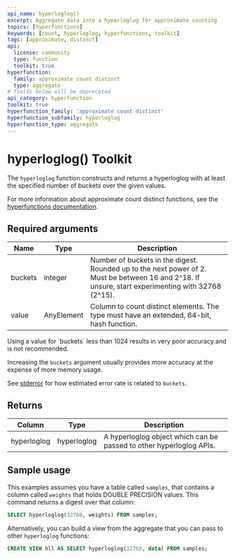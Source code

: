 ```yaml
---
api_name: hyperloglog()
excerpt: Aggregate data into a hyperloglog for approximate counting
topics: [hyperfunctions]
keywords: [count, hyperloglog, hyperfunctions, toolkit]
tags: [approximate, distinct]
api:
  license: community
  type: function
  toolkit: true
hyperfunction:
  family: approximate count distinct
  type: aggregate
# fields below will be deprecated
api_category: hyperfunction
toolkit: true
hyperfunction_family: 'approximate count distinct'
hyperfunction_subfamily: hyperloglog
hyperfunction_type: aggregate
---
```


# hyperloglog()  <tag type="toolkit">Toolkit</tag>

The `hyperloglog` function constructs and returns a hyperloglog with at least
the specified number of buckets over the given values.

For more information about approximate count distinct functions, see the
[hyperfunctions documentation][hyperfunctions-approx-count-distincts].

## Required arguments

|Name|Type|Description|
|-|-|-|
|buckets|integer|Number of buckets in the digest. Rounded up to the next power of 2. Must be between 16 and 2^18. If unsure, start experimenting with 32768 (2^15).|
|value|AnyElement| Column to count distinct elements. The type must have an extended, 64-bit, hash function.|

<highlight type="warning">
Using a value for `buckets` less than 1024 results in very poor accuracy and is not recommended.
</highlight>

Increasing the `buckets` argument usually provides more accuracy at the expense
of more memory usage.

See [stderror][stderror] for how estimated error rate is related to `buckets`.

## Returns

|Column|Type|Description|
|-|-|-|
|hyperloglog|hyperloglog|A hyperloglog object which can be passed to other hyperloglog APIs.|

<!---Any special notes about the returns-->

## Sample usage

This examples assumes you have a table called `samples`, that contains a column
called `weights` that holds DOUBLE PRECISION values. This command returns a
digest over that column:

``` sql
SELECT hyperloglog(32768, weights) FROM samples;
```

Alternatively, you can build a view from the aggregate that you can pass to
other `hyperloglog` functions:

``` sql
CREATE VIEW hll AS SELECT hyperloglog(32768, data) FROM samples;
```

[hyperfunctions-approx-count-distincts]: /timescaledb/:currentVersion:/how-to-guides/hyperfunctions/approx-count-distincts/
[stderror]: /api/:currentVersion:/hyperfunctions/approx_count_distincts/stderror/

